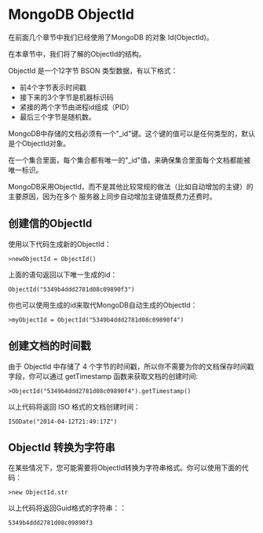
# MongoDB ObjectId

在前面几个章节中我们已经使用了MongoDB 的对象 Id(ObjectId)。

在本章节中，我们将了解的ObjectId的结构。

ObjectId 是一个12字节 BSON 类型数据，有以下格式：

*   前4个字节表示时间戳
*   接下来的3个字节是机器标识码
*   紧接的两个字节由进程id组成（PID）
*   最后三个字节是随机数。

MongoDB中存储的文档必须有一个"_id"键。这个键的值可以是任何类型的，默认是个ObjectId对象。

在一个集合里面，每个集合都有唯一的"_id"值，来确保集合里面每个文档都能被唯一标识。

MongoDB采用ObjectId，而不是其他比较常规的做法（比如自动增加的主键）的主要原因，因为在多个 服务器上同步自动增加主键值既费力还费时。

## 创建信的ObjectId

使用以下代码生成新的ObjectId：

```
>newObjectId = ObjectId()

```

上面的语句返回以下唯一生成的id：

```
ObjectId("5349b4ddd2781d08c09890f3")

```

你也可以使用生成的id来取代MongoDB自动生成的ObjectId：

```
>myObjectId = ObjectId("5349b4ddd2781d08c09890f4")

```

## 创建文档的时间戳

由于 ObjectId 中存储了 4 个字节的时间戳，所以你不需要为你的文档保存时间戳字段，你可以通过 getTimestamp 函数来获取文档的创建时间:

```
>ObjectId("5349b4ddd2781d08c09890f4").getTimestamp()

```

以上代码将返回 ISO 格式的文档创建时间：

```
ISODate("2014-04-12T21:49:17Z")

```

## ObjectId 转换为字符串

在某些情况下，您可能需要将ObjectId转换为字符串格式。你可以使用下面的代码：

```
>new ObjectId.str

```

以上代码将返回Guid格式的字符串：：

```
5349b4ddd2781d08c09890f3

```

